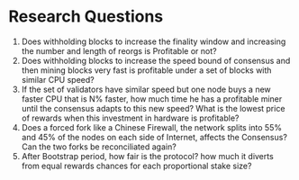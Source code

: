 # Research Questions

1. Does withholding blocks to increase the finality window and increasing the number and length of reorgs is Profitable or not?
2. Does withholding blocks to increase the speed bound of consensus and then mining blocks very fast is profitable under a set of blocks with similar CPU speed?
3. If the set of validators have similar speed but one node buys a new faster CPU that is N% faster, how much time he has a profitable miner until the consensus adapts to this new speed? What is the lowest price of rewards when this investment in hardware is profitable?
4. Does a forced fork like a Chinese Firewall, the network splits into 55% and 45% of the nodes on each side of Internet, affects the Consensus? Can the two forks be reconciliated again?
5. After Bootstrap period, how fair is the protocol? how much it diverts from equal rewards chances for each proportional stake size?

